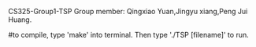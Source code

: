 CS325-Group1-TSP
Group member: Qingxiao Yuan,Jingyu xiang,Peng Jui Huang.

#to compile, type 'make' into terminal. Then type './TSP [filename]' to run.
